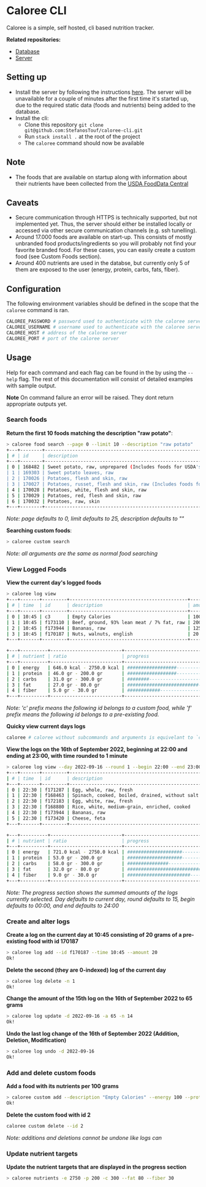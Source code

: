 # Caloree CLI

Caloree is a simple, self hosted, cli based nutrition tracker.

**Related repositories:**
* [Database](https://github.com/StefanosTouf/caloree-database)
* [Server](https://github.com/StefanosTouf/caloree-server)

## Setting up
* Install the server by following the instructions [here](https://github.com/StefanosTouf/caloree-server/blob/master/README.md). The server will be unavailable for a couple of minutes after the first time it's started up, due to the required static data (foods and nutrients) being added to the database.
* Install the cli:
  * Clone this repository `git clone git@github.com:StefanosTouf/caloree-cli.git`
  * Run `stack install .` at the root of the project
  * The `caloree` command should now be available

## Note
* The foods that are available on startup along with information about their nutrients have been collected from the [USDA FoodData Central](https://fdc.nal.usda.gov/)

## Caveats
* Secure communication through HTTPS is technically supported, but not implemented yet. Thus, the server should either be installed locally or accessed via other secure communication channels (e.g. ssh tunelling).
* Around 17.000 foods are available on start-up. This consists of mostly unbranded food products/ingredients so you will probably not find your favorite branded food. For these cases, you can easily create a custom food (see Custom Foods section).
* Around 400 nutrients are used in the databse, but currently only 5 of them are exposed to the user (energy, protein, carbs, fats, fiber).

## Configuration
The following environment variables should be defined in the scope that the `caloree` command is ran.

```bash
CALOREE_PASSWORD # password used to authenticate with the caloree server. This will probably be the one you configured as `CALOREE_DEFAULT_PASSWORD` when setting up the server.
CALOREE_USERNAME # username used to authenticate with the caloree server. This will probably be the one you configured as `CALOREE_DEFAULT_USERNAME` when setting up the server.
CALOREE_HOST # address of the caloree server
CALOREE_PORT # port of the caloree server
```

## Usage

Help for each command and each flag can be found in the by using the `--help` flag. The rest of this documentation will consist of detailed examples with sample output.

**Note**
On command failure an error will be raised. They dont return appropriate outputs yet.

### Search foods

**Return the first 10 foods matching the description "raw potato"**:
```bash
> caloree food search --page 0 --limit 10 --description "raw potato"
+---+--------+---------------------------------------------------------------------------------------------+
| # | id     | description                                                                                 |
+---+--------+---------------------------------------------------------------------------------------------+
| 0 | 168482 | Sweet potato, raw, unprepared (Includes foods for USDA's Food Distribution Program)         |
| 1 | 169303 | Sweet potato leaves, raw                                                                    |
| 2 | 170026 | Potatoes, flesh and skin, raw                                                               |
| 3 | 170027 | Potatoes, russet, flesh and skin, raw (Includes foods for USDA's Food Distribution Program) |
| 4 | 170028 | Potatoes, white, flesh and skin, raw                                                        |
| 5 | 170029 | Potatoes, red, flesh and skin, raw                                                          |
| 6 | 170032 | Potatoes, raw, skin                                                                         |
+---+--------+---------------------------------------------------------------------------------------------+
```
*Note: page defaults to 0, limit defaults to 25, description defaults to ""*

**Searching custom foods**:
```bash
> caloree custom search
```
*Note: all arguments are the same as normal food searching*

### View Logged Foods

**View the current day's logged foods**
```bash
> caloree log view 
+---+-------+---------+-------------------------------------------+----------+------------+---------+---------+---------+--------+
| # | time  | id      | description                               | amount   | energy     | protein | carbs   | fat     | fiber  |
+---+-------+---------+-------------------------------------------+----------+------------+---------+---------+---------+--------+
| 0 | 10:45 | c3      | Empty Calories                            | 100.0 gr | 100.0 kcal | 0.0 gr  | 0.0 gr  | 0.0 gr  | 0.0 gr |
| 1 | 10:45 | f173110 | Beef, ground, 93% lean meat / 7% fat, raw | 200.0 gr | 304.0 kcal | 42.0 gr | 0.0 gr  | 14.0 gr | 0.0 gr |
| 2 | 10:45 | f173944 | Bananas, raw                              | 125.0 gr | 111.0 kcal | 1.0 gr  | 29.0 gr | 0.0 gr  | 3.0 gr |
| 3 | 10:45 | f170187 | Nuts, walnuts, english                    | 20.0 gr  | 131.0 kcal | 3.0 gr  | 3.0 gr  | 13.0 gr | 1.0 gr |
+---+-------+---------+-------------------------------------------+----------+------------+---------+---------+---------+--------+

+---+----------+--------------------------+-----------------------------------------------------------------------------+
| # | nutrient | ratio                    | progress                                                                    |
+---+----------+--------------------------+-----------------------------------------------------------------------------+
| 0 | energy   | 646.0 kcal - 2750.0 kcal | ##################--------------------------------------------------------- |
| 1 | protein  | 46.0 gr - 200.0 gr       | ##################--------------------------------------------------------- |
| 2 | carbs    | 31.0 gr - 300.0 gr       | ########------------------------------------------------------------------- |
| 3 | fat      | 27.0 gr - 80.0 gr        | ##########################------------------------------------------------- |
| 4 | fiber    | 5.0 gr - 30.0 gr         | ############--------------------------------------------------------------- |
+---+----------+--------------------------+-----------------------------------------------------------------------------+
```
*Note: 'c' prefix means the following id belongs to a custom food, while 'f' prefix means the following id belongs to a pre-existing food.*

**Quicky view current days logs**
```bash
caloree # caloree without subcommands and arguments is equivelant to `caloree log view`
```

**View the logs on the 16th of September 2022, beginning at 22:00 and ending at 23:00, with time rounded to 1 minute**
```bash
> caloree log view --day 2022-09-16 --round 1 --begin 22:00 --end 23:00
+---+-------+---------+------------------------------------------------+----------+------------+---------+---------+---------+--------+
| # | time  | id      | description                                    | amount   | energy     | protein | carbs   | fat     | fiber  |
+---+-------+---------+------------------------------------------------+----------+------------+---------+---------+---------+--------+
| 0 | 22:30 | f171287 | Egg, whole, raw, fresh                         | 200.0 gr | 286.0 kcal | 25.0 gr | 1.0 gr  | 19.0 gr | 0.0 gr |
| 1 | 22:30 | f168463 | Spinach, cooked, boiled, drained, without salt | 300.0 gr | 69.0 kcal  | 9.0 gr  | 11.0 gr | 1.0 gr  | 7.0 gr |
| 2 | 22:30 | f172183 | Egg, white, raw, fresh                         | 70.0 gr  | 36.0 kcal  | 8.0 gr  | 1.0 gr  | 0.0 gr  | 0.0 gr |
| 3 | 22:30 | f168880 | Rice, white, medium-grain, enriched, cooked    | 100.0 gr | 130.0 kcal | 2.0 gr  | 29.0 gr | 0.0 gr  | 0.0 gr |
| 4 | 22:30 | f173944 | Bananas, raw                                   | 60.0 gr  | 53.0 kcal  | 1.0 gr  | 14.0 gr | 0.0 gr  | 2.0 gr |
| 5 | 22:30 | f173420 | Cheese, feta                                   | 55.0 gr  | 146.0 kcal | 8.0 gr  | 2.0 gr  | 12.0 gr | 0.0 gr |
+---+-------+---------+------------------------------------------------+----------+------------+---------+---------+---------+--------+

+---+----------+--------------------------+-----------------------------------------------------------------------------+
| # | nutrient | ratio                    | progress                                                                    |
+---+----------+--------------------------+-----------------------------------------------------------------------------+
| 0 | energy   | 721.0 kcal - 2750.0 kcal | ####################------------------------------------------------------- |
| 1 | protein  | 53.0 gr - 200.0 gr       | ####################------------------------------------------------------- |
| 2 | carbs    | 58.0 gr - 300.0 gr       | ###############------------------------------------------------------------ |
| 3 | fat      | 32.0 gr - 80.0 gr        | ###############################-------------------------------------------- |
| 4 | fiber    | 9.0 gr - 30.0 gr         | #######################---------------------------------------------------- |
+---+----------+--------------------------+-----------------------------------------------------------------------------+
```
*Note: The progress section shows the summed amounts of the logs currently selected. Day defaults to current day, round defaults to 15, begin defaults to 00:00, and end defaults to 24:00*

### Create and alter logs

**Create a log on the current day at 10:45 consisting of 20 grams of a pre-existing food with id 170187**
```bash
> caloree log add --id f170187 --time 10:45 --amount 20
Ok!
```

**Delete the second (they are 0-indexed) log of the current day**
```bash
> caloree log delete -n 1
Ok!
```

**Change the amount of the 15th log on the 16th of September 2022 to 65 grams**
```bash
> caloree log update -d 2022-09-16 -a 65 -n 14
Ok!
```

**Undo the last log change of the 16th of September 2022 (Addition, Deletion, Modification)**
```bash
> caloree log undo -d 2022-09-16
Ok!
```

### Add and delete custom foods

**Add a food with its nutrients per 100 grams**
```bash
> caloree custom add --description "Empty Calories" --energy 100 --protein 0 --fat 0 --fiber 0 --carbs 0
Ok!
```

**Delete the custom food with id 2**
```bash
caloree custom delete --id 2
```
*Note: additions and deletions cannot be undone like logs can*

### Update nutrient targets

**Update the nutrient targets that are displayed in the progress section**
```bash
> caloree nutrients -e 2750 -p 200 -c 300 --fat 80 --fiber 30
```

